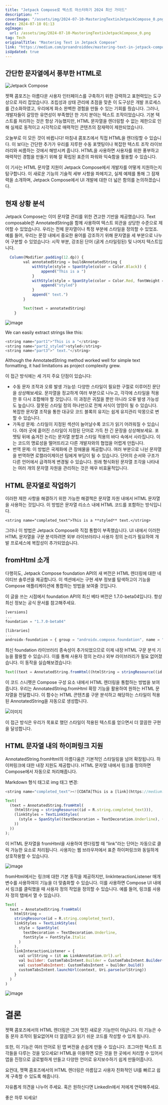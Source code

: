 ```yaml
---
title: "Jetpack Compose로 텍스트 마스터하기 2024 최신 가이드"
description: ""
coverImage: "/assets/img/2024-07-10-MasteringTextinJetpackCompose_0.png"
date: 2024-07-10 01:13
ogImage:
  url: /assets/img/2024-07-10-MasteringTextinJetpackCompose_0.png
tag: Tech
originalTitle: "Mastering Text in Jetpack Compose"
link: "https://medium.com/proandroiddev/mastering-text-in-jetpack-compose-e99dbf031aed"
isUpdated: true
---
```


## 간단한 문자열에서 풍부한 HTML로

![Jetpack Compose](/assets/img/2024-07-10-MasteringTextinJetpackCompose_0.png)

젯팩 콤포즈는 아름다운 사용자 인터페이스를 구축하기 위한 강력하고 표현력있는 도구상으로 자리 잡았습니다. 조립성과 상태 관리에 초점을 맞춘 이 도구상은 개발 프로세스를 간소화하였고, 우리에게 화소 완벽한 경험을 만들 수 있는 기회를 줬습니다. 그러나, 개발자들이 갈망한 유연성이 부족했던 한 가지 분야는 텍스트 조작이었습니다. 기본 텍스트를 처리하는 것은 항상 가능했지만, HTML 문자열을 렌더링할 수 없는 제한으로 인해 실제로 동적이고 시각적으로 매력적인 콘텐츠의 잠재력이 제한되었습니다.

오늘부로 이 모든 것이 바뀝니다! 마침내 콤포즈에서 직접 HTML을 렌더링할 수 있습니다. 이 보다는 간단한 추가가 우리를 지루한 수동 포맷팅이나 복잡한 텍스트 조작 라이브러리와 씨름하는 것에서 해방시켜 줍니다. HTML을 사용하면 사용자를 위한 풍부하고 매력적인 경험을 만들기 위해 잘 확립된 표준의 파워와 익숙함을 활용할 수 있습니다.

<div class="content-ad"></div>

이 기사는 HTML 문자열 지원이 Jetpack Compose에서 개발자를 어떻게 지원하는지 탐구합니다. 이 새로운 기능의 기술적 세부 사항을 파헤치고, 실제 예제를 통해 그 잠재력을 소개하며, Jetpack Compose에서 UI 개발에 대한 더 넓은 함의를 논의하겠습니다.

## 현재 상황 분석

Jetpack Compose는 이미 문자열 관리를 위한 견고한 기반을 제공했습니다. Text composable은 AnnotatedString을 함께 사용하여 텍스트 외관을 상당한 수준으로 제어할 수 있었습니다. 우리는 전체 문자열이나 특정 부분에 스타일을 정의할 수 있었죠. 예를 들어, 우리는 문장 내에서 중요한 용어를 강조하기 위해 문자열을 세 부분으로 나누어 구분할 수 있었습니다: 시작 부분, 강조된 단어 (굵게 스타일링된) 및 나머지 텍스트입니다.

```js
  Column(Modifier.padding(12.dp)) {
        val annotatedString = buildAnnotatedString {
            withStyle(style = SpanStyle(color = Color.Black)) {
                append("This is a ")
            }
            withStyle(style = SpanStyle(color = Color.Red, fontWeight = FontWeight.Bold)) {
                append("styled")
            }
            append(" text.")
        }

        Text(text = annotatedString)
    }
```

<div class="content-ad"></div>

![image](/assets/img/2024-07-10-MasteringTextinJetpackCompose_1.png)

We can easily extract strings like this:

```js
<string name="part1">"This is a "</string>
<string name="part2_styled">styled</string>
<string name="part3">" text."</string>
```

Although the AnnotatedString method worked well for simple text formatting, it had limitations as project complexity grew.

<div class="content-ad"></div>

이 접근 방식에는 세 가지 주요 단점이 있습니다:

- 수동 문자 조작과 오류 발생 가능성: 다양한 스타일이 필요한 구절로 이루어진 문단을 상상해보세요. 문자열을 정교하게 여러 부분으로 나누고, 각각에 스타일을 적용한 후 다시 조합해야 할 것입니다. 이 과정은 귀찮을 뿐만 아니라 오류 발생 가능성도 높습니다. 잘못된 스타일 정의 하나만으로 전체 서식이 엉망이 될 수 있습니다. 복잡한 문자열 조작을 통한 대규모 코드 블록의 유지는 쉽게 유지관리 악몽으로 변할 수 있습니다.
- 가독성 문제: 스타일이 지정된 섹션이 늘어날수록 코드가 읽기 어려워질 수 있습니다. 여러 곳에 흩어진 스타일이 지정된 단어로 가득 찬 긴 문장을 상상해보세요. 포맷팅 뒤에 숨겨진 논리는 문자열 분할과 스타일 적용의 바다 속에서 사라집니다. 이는 코드의 명료성을 떨어뜨리고 다른 개발자와의 협업을 어렵게 만듭니다.
- 번역 문제: 이 방법은 국제화에 큰 장애물을 제공합니다. 여러 부분으로 나뉜 문자열을 번역하면 로캘라이제이션 팀에게 부담이 될 수 있습니다. 단어의 순서와 구조가 다른 언어에서 급격하게 변경될 수 있습니다. 원래 형식화된 문자열 조각을 나타내는 여러 개의 문자열 자원을 관리하는 것은 매우 비효율적입니다.

## HTML 문자열로 작업하기

이러한 제한 사항을 해결하기 위한 가능한 해결책은 문자열 자원 내에서 HTML 문자열을 사용하는 것입니다. 이 방법은 문자열 리소스 내에 HTML 코드를 포함하는 방식입니다.

<div class="content-ad"></div>

    <string name="completed_text">This is a **styled** text.</string>

그러나 이 방법은 Jetpack Compose와 직접 통합이 부족했습니다. UI 내에서 이러한 HTML 문자열을 구문 분석하려면 외부 라이브러리나 사용자 정의 논리가 필요하여 개발 프로세스에 복잡성이 추가되었습니다.

## fromHtml 소개

다행히도, Jetpack Compose foundation API의 새 버전은 HTML 렌더링에 대한 네이티브 솔루션을 제공합니다. 이 섹션에서는 구현 세부 정보를 탐색하고이 기능을 Compose 애플리케이션에 통합하는 방법을 보여줄 것입니다.

<div class="content-ad"></div>

이 글을 쓰는 시점에서 foundation API의 최신 베타 버전은 1.7.0-beta04입니다. 항상 최신 정보는 공식 문서를 참고해주세요.

```js
[versions]
...
foundation = "1.7.0-beta04"

[libraries]
...
androidx-foundation = { group = "androidx.compose.foundation", name = "foundation", version.ref = "foundation" }
```

최신 foundation 라이브러리 종속성이 추가되었으므로 이제 내장 HTML 구문 분석 기능을 활용할 수 있습니다. 이를 통해 사용자 정의 논리나 외부 라이브러리가 필요 없어졌습니다. 이 동작을 실습해보겠습니다:

```js
Text((text = AnnotatedString.fromHtml((htmlString = stringResource((id = R.string.completed_text))))));
```

<div class="content-ad"></div>

이 코드 스니펫은 Compose 구성 요소 내에서 HTML 렌더링을 통합하는 방법을 보여줍니다. 우리는 AnnotatedString.fromHtml 확장 기능을 활용하여 원하는 HTML 문자열을 전달합니다. 이 함수는 HTML 콘텐츠를 구문 분석하고 해당하는 스타일이 적용된 AnnotatedString을 자동으로 생성합니다.

![이미지](/assets/img/2024-07-10-MasteringTextinJetpackCompose_2.png)

이 접근 방식은 우리가 목표로 했던 스타일이 적용된 텍스트를 얻으면서 더 깔끔한 구현을 달성합니다.

## HTML 문자열 내의 하이퍼링크 지원

<div class="content-ad"></div>

AnnotatedString.fromHtml의 아름다움은 기본적인 스타일링을 넘어 확장됩니다. 하이퍼링크에 대한 내장 지원도 제공합니다. HTML 문자열 내에서 링크를 정의하면 Compose에서 자동으로 처리해줍니다.

Markdown 형식 태그로 img 태그 변경:

```js
<string name="completed_text"><![CDATA[This is a [link](https://medium.com/@stefanoq21).]]></string>
```

```js
Text(
  (text = AnnotatedString.fromHtml(
    (htmlString = stringResource((id = R.string.completed_text))),
    (linkStyles = TextLinkStyles(
      (style = SpanStyle((textDecoration = TextDecoration.Underline), (fontStyle = FontStyle.Italic)))
    ))
  ))
);
```

이 HTML 문자열을 fromHtml을 사용하여 렌더링할 때 "link"라는 단어는 자동으로 클릭 가능한 요소로 처리됩니다. 사용자는 웹 브라우저에서 표준 하이퍼링크와 동일하게 상호작용할 수 있습니다.

<div class="content-ad"></div>

![image](https://miro.medium.com/v2/resize:fit:1400/1*JhhZcgi6X7jTmBtZa9TUYw.gif)

fromHtml에서는 링크에 대한 기본 동작을 제공하지만, linkInteractionListener 매개변수를 사용하여이 기능을 더 맞춤화할 수 있습니다. 이를 사용하면 Compose UI 내에서 링크를 클릭했을 때 사용자 정의 작업을 정의할 수 있습니다.
예를 들어, 링크를 사용자 정의 탭에서 열 수 있습니다.

```js
Text(
  text = AnnotatedString.fromHtml(
    htmlString =
    stringResource(id = R.string.completed_text),
    linkStyles = TextLinkStyles(
      style = SpanStyle(
        textDecoration = TextDecoration.Underline,
        fontStyle = FontStyle.Italic
      )
    ),
    linkInteractionListener = {
      val urlString = (it as LinkAnnotation.Url).url
      val builder: CustomTabsIntent.Builder = CustomTabsIntent.Builder()
      val customTabsIntent: CustomTabsIntent = builder.build()
      customTabsIntent.launchUrl(context, Uri.parse(urlString))
    }
  )
)
```

![image](https://miro.medium.com/v2/resize:fit:1400/1*aA3yAB82ONpXjJTtE_Lm0A.gif)

<div class="content-ad"></div>

# 결론

젯팩 콤포즈에서의 HTML 렌더링은 그저 멋진 새로운 기능만이 아닙니다. 이 기능은 수동 문자 조작이 필요없어져 더 깔끔하고 읽기 쉬운 코드를 작성할 수 있게 됩니다.

또한, 이 기능은 여러 언어로 된 앱 버전을 손쉽게 만들 수 있습니다. 조그마한 텍스트 조각들을 다루는 것을 잊으세요! HTML을 이용하면 모든 것을 한 곳에서 처리할 수 있어서 앱을 진정으로 글로벌하게 만들고 다양한 언어로 유지보수하기 쉽게 만들어줍니다.

요컨대, 젯팩 콤포즈에서의 HTML 렌더링은 아름답고 사용자 친화적인 UI를 빠르고 쉽게 구축할 수 있도록 해줍니다.

<div class="content-ad"></div>

자유롭게 의견을 나누어 주세요. 혹은 원하신다면 LinkedIn에서 저에게 연락해주세요.

좋은 하루 되세요!

